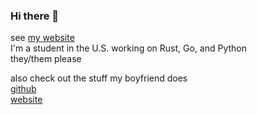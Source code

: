 ### Hi there 👋

see [my website](https://randomairborne.dev/) \
I'm a student in the U.S. working on Rust, Go, and Python \
they/them please

also check out the stuff my boyfriend does \
[github](https://github.com/tazz4843) \
[website](https://zero.lgbt) 
